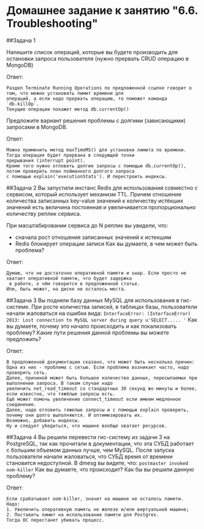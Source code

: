 # Домашнее задание к занятию "6.6. Troubleshooting"
##Задача 1

Напишите список операций, которые вы будете производить для остановки запроса пользователя (нужно прервать CRUD операцию в MongoDB)

Ответ:
```text
Раздел Terminate Running Operations по предложенной ссылке говорит о том, что можно установить лимит времени для 
операций, а если надо прервать операцию, то поможет команда `db.killOp`.
Текущие операции покажет метод db.currentOp()
```

Предложите вариант решения проблемы с долгими (зависающими) запросами в MongoDB.

Ответ:
```text
Можно применить метод maxTimeMS() для установки лимита по времени. Тогда операция будет прервана в следующей точки 
прерывания (interrupt point).
Кроме того нужно отловить долгие запросы с помощью db.currentOp(), потом проверить план пойманного долгого запроса 
с помощью explain('executionStats'). И перестроить индексы.
```

##Задача 2
Вы запустили инстанс Redis для использования совместно с сервисом, который использует механизм TTL. Причем отношение количества записанных key-value значений к количеству истёкших значений есть величина постоянная и увеличивается пропорционально количеству реплик сервиса.

При масштабировании сервиса до N реплик вы увидели, что:
- сначала рост отношения записанных значений к истекшим
- Redis блокирует операции записи
Как вы думаете, в чем может быть проблема?

Ответ:
```text
Думаю, что не достаточно оперативной памяти и swap. Если просто не хватает оперативной памяти, что будет задержка
 в работе, о чём говорится в предложенной статье.
Или, быть может, на диске не осталось места.
```

##Задача 3
Вы подняли базу данных MySQL для использования в гис-системе. При росте количества записей, в таблицах базы, пользователи начали жаловаться на ошибки вида:
`InterfaceError: (InterfaceError) 2013: Lost connection to MySQL server during query u'SELECT..... '`
Как вы думаете, почему это начало происходить и как локализовать проблему?
Какие пути решения данной проблемы вы можете предложить?

Ответ:
```text
В предложенной документации сказано, что может быть несколько причин:
Одна из них - проблема с сетью. Если проблема возникает часто, надо проверить сеть.
Далее, причиной может быть большое количество данных, пересылаемых при выполнении запроса. В таком случае надо 
увеличить net_read_timeout со стандартных 30 секунд жо минуты и более, если известно, что тяжёлые запросы есть.
Ещё может помочь увеличение connect_timeout если имеем медленное соединение.
Далее, надо отловить тяжелые запросы и с помощью explain проверить, почему они долго выполняются. И оптимизировать их. 
Возможно, добавить индексы.
Ну и следует убедиться, что машине вообще хватает ресурсов.
```

##Задача 4
Вы решили перевести гис-систему из задачи 3 на PostgreSQL, так как прочитали в документации, что эта СУБД работает с большим объемом данных лучше, чем MySQL.
После запуска пользователи начали жаловаться, что СУБД время от времени становится недоступной. В dmesg вы видите, что:
`postmaster invoked oom-killer`
Как вы думаете, что происходит?
Как бы вы решили данную проблему?

Ответ:
```text
Если срабатывает oom-killer, значит на машине не осталось памяти.
Надо:
1. Увеличить оперативную память не железе и/или виртуальной машине;
2. Поставить лимит на использование памяти для Postgres.
Тогда ОС перестанет убивать процесс.
```
